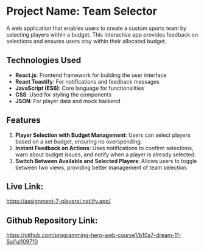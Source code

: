 # Project Name:  Team Selector
A web application that enables users to create a custom sports team by selecting players within a budget. This interactive app provides feedback on selections and ensures users stay within their allocated budget.

## Technologies Used
- **React.js**: Frontend framework for building the user interface
- **React Toastify**: For notifications and feedback messages
- **JavaScript (ES6)**: Core language for functionalities
- **CSS**: Used for styling the components
- **JSON**: For player data and mock backend

## Features
1. **Player Selection with Budget Management**: Users can select players based on a set budget, ensuring no overspending.
2. **Instant Feedback on Actions**: Uses notifications to confirm selections, warn about budget issues, and notify when a player is already selected.
3. **Switch Between Available and Selected Players**: Allows users to toggle between two views, providing better management of team selection.

## Live Link:
https://assignment-7-playerxi.netlify.app/

## Github Repository Link:
https://github.com/programming-hero-web-course1/b10a7-dream-11-Saiful109710
